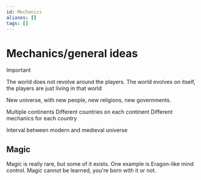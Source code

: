 ```yaml
---
id: Mechanics
aliases: []
tags: []
---
```


# Mechanics/general ideas

> [!IMPORTANT]
> The world does not revolve around the players. The world evolves on itself, the players are just living in that world

New universe, with new people, new religions, new governments.

Multiple continents
Different countries on each continent
Different mechanics for each country

Interval between modern and medieval universe

## Magic

Magic is really rare, but some of it exists. One example is Eragon-like mind control.
Magic cannot be learned, you're born with it or not.
